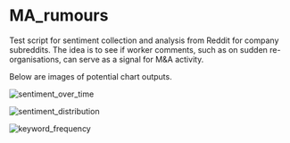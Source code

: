 # MA_rumours

Test script for sentiment collection and analysis from Reddit for company subreddits. The idea is to see if worker comments, such as on sudden re-organisations, can serve as a signal for M&A activity.

Below are images of potential chart outputs. 

![sentiment_over_time](https://github.com/user-attachments/assets/17b72525-5774-436a-811b-c62e087f4771)

![sentiment_distribution](https://github.com/user-attachments/assets/289055a9-7b9d-412d-bd2e-16dfb134683c)

![keyword_frequency](https://github.com/user-attachments/assets/e91d762e-3003-417d-a439-e9a9c8d487fa)
